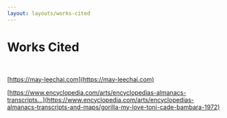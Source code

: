 ```yaml
---
layout: layouts/works-cited
---
```

# Works Cited 
<br>

[https://may-leechai.com](https://may-leechai.com)

[https://www.encyclopedia.com/arts/encyclopedias-almanacs-transcripts...](https://www.encyclopedia.com/arts/encyclopedias-almanacs-transcripts-and-maps/gorilla-my-love-toni-cade-bambara-1972)
